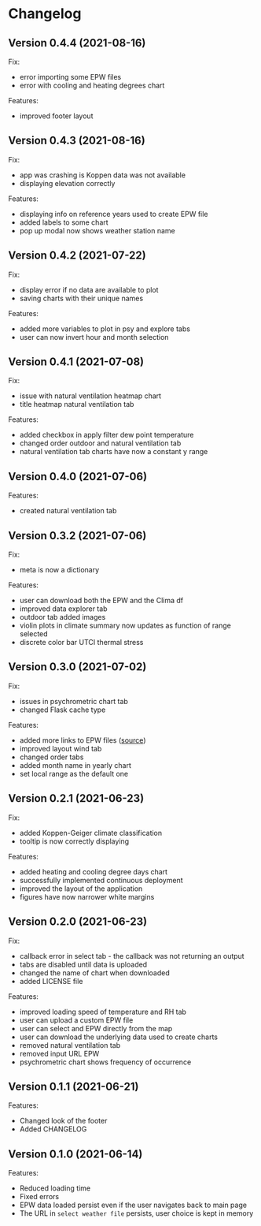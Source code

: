 # Changelog

## Version 0.4.4 \(2021-08-16\)

Fix:

* error importing some EPW files
* error with cooling and heating degrees chart

Features:

* improved footer layout

## Version 0.4.3 \(2021-08-16\)

Fix:

* app was crashing is Koppen data was not available
* displaying elevation correctly

Features:

* displaying info on reference years used to create EPW file
* added labels to some chart
* pop up modal now shows weather station name

## Version 0.4.2 \(2021-07-22\)

Fix:

* display error if no data are available to plot
* saving charts with their unique names 

Features:

* added more variables to plot in psy and explore tabs
* user can now invert hour and month selection

## Version 0.4.1 \(2021-07-08\)

Fix:

* issue with natural ventilation heatmap chart
* title heatmap natural ventilation tab

Features:

* added checkbox in apply filter dew point temperature
* changed order outdoor and natural ventilation tab
* natural ventilation tab charts have now a constant y range

## Version 0.4.0 \(2021-07-06\)

Features:

* created natural ventilation tab

## Version 0.3.2 \(2021-07-06\)

Fix:

* meta is now a dictionary

Features:

* user can download both the EPW and the Clima df
* improved data explorer tab
* outdoor tab added images
* violin plots in climate summary now updates as function of range selected
* discrete color bar UTCI thermal stress

## Version 0.3.0 \(2021-07-02\)

Fix:

* issues in psychrometric chart tab
* changed Flask cache type

Features:

* added more links to EPW files \([source](http://climate.onebuilding.org/)\)
* improved layout wind tab
* changed order tabs
* added month name in yearly chart
* set local range as the default one

## Version 0.2.1 \(2021-06-23\)

Fix:

* added Koppen-Geiger climate classification
* tooltip is now correctly displaying

Features:

* added heating and cooling degree days chart
* successfully implemented continuous deployment
* improved the layout of the application
* figures have now narrower white margins

## Version 0.2.0 \(2021-06-23\)

Fix:

* callback error in select tab - the callback was not returning an output
* tabs are disabled until data is uploaded
* changed the name of chart when downloaded
* added LICENSE file

Features:

* improved loading speed of temperature and RH tab
* user can upload a custom EPW file
* user can select and EPW directly from the map
* user can download the underlying data used to create charts
* removed natural ventilation tab
* removed input URL EPW
* psychrometric chart shows frequency of occurrence

## Version 0.1.1 \(2021-06-21\)

Features:

* Changed look of the footer
* Added CHANGELOG

## Version 0.1.0 \(2021-06-14\)

Features:

* Reduced loading time
* Fixed errors
* EPW data loaded persist even if the user navigates back to main page
* The URL in `select weather file` persists, user choice is kept in memory

